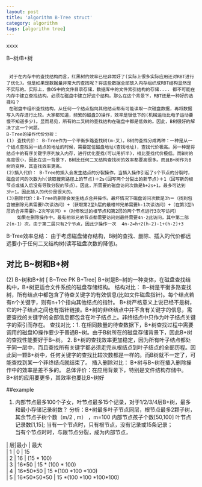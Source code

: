 ```yaml
---
layout: post
title: 'algorithm B-Tree struct'
category: algorithm
tags: [algorithm tree]
---
```


xxxx


B~树/B+树
##
     对于在内存中的查找结构而言，红黑树的效率已经非常好了(实际上很多实际应用还对RBT进行了优化)。但是如果是数据量非常大的查找呢？将这些数据全部放入内存组织成RBT结构显然是不实际的。实际上，像OS中的文件目录存储，数据库中的文件索引结构的存储.... 都不可能在内存中建立查找结构。必须在磁盘中建立好这个结构。那么在这个背景下，RBT还是一种好的选择吗？
     在磁盘中组织查找结构，从任何一个结点指向其他结点都有可能读取一次磁盘数据，再将数据写入内存进行比较。大家都知道，频繁的磁盘IO操作，效率是很低下的(机械运动比电子运动要慢不知道多少)。显而易见，所有的二叉树的查找结构在磁盘中都是低效的。因此，B树很好的解决了这一个问题。
    B-Tree的操作代价分析：
    (1) 查找代价： B-Tree作为一个平衡多路查找树(m-叉)。B树的查找分成两种：一种是从一个结点查找另一结点的地址的时候，需要定位磁盘地址(查找地址)，查找代价极高。另一种是将结点中的有序关键字序列放入内存，进行优化查找(可以用折半)，相比查找代价极低。而B树的高度很小，因此在这一背景下，B树比任何二叉结构查找树的效率都要高很多。而且B+树作为B树的变种，其查找效率更高。
    (2)插入代价： B-Tree的插入会发生结点的分裂操作。当插入操作引起了s个节点的分裂时，磁盘访问的次数为h(读取搜索路径上的节点)＋2s(回写两个分裂出的新节点)＋1（回写新的根节点或插入后没有导致分裂的节点）。因此，所需要的磁盘访问次数是h+2s+1，最多可达到3h+1。因此插入的代价是很大的。
    (3)删除代价：B-Tree的删除会发生结点合并操作。最坏情况下磁盘访问次数是3h＝（找到包含被删除元素需要h次读访问）+（获取第2至h层的最相邻兄弟需要h-1次读访问）+（在第3至h层的合并需要h-2次写访问）+（对修改过的根节点和第2层的两个节点进行3次写访问）
        如果在删除操作中，最有相邻兄弟节点都需要访问则最终需要4n-2此访问，其中第二部2(n-1）次，由于第二层只有2个节点，因此少操作一次  4n-2=h+2(h-2)-1+(h-2)+3
   B-Tree效率总结： 由于考虑磁盘储存结构，B树的查找、删除、插入的代价都远远要小于任何二叉结构树(读写磁盘次数的降低)。



## 对比  B~树和B+树 
(2) B~树和B+树    [ B~Tree   PK  B+Tree]
      B+树是B~树的一种变体，在磁盘查找结构中，B+树更适合文件系统的磁盘存储结构。
      结构对比： B~树是平衡多路查找树，所有结点中都包含了待查关键字的有效信息(比如文件磁盘指针)。每个结点若有n个关键字，则有n+1个指向其他结点的指针。
                     B+树严格意义上说已经不是树，它的叶子结点之间也有指针链接。B+树的非终结点中并不含有关键字的信息，需要查找的关键字的全部信息都包含在叶子结点上。非终结点中只作为叶子结点关键字的索引而存在。
      查找对比：1. 在相同数量的待查数据下，B+树查找过程中需要调用的磁盘IO操作要少于普通B~树。由于B树所在的磁盘存储背景下，因此B+树的查找性能要好于B~树。
                     2. B+树的查找效率更加稳定，因为所有叶子结点都处于同一层中，而且查找所有关键字都必须走完从根结点到叶子结点的全部历程。因此同一颗B+树中，任何关键字的查找比较次数都是一样的。而B树就不一定了，可能查找到某一个非终结点就结束了。
      插入删除对比：  B+树与B~树在插入删除操作中的效率是差不多的。
     总体评价：在应用背景下，特别是文件结构存储中。B+树的应用要更多，其效率也要比B~树好

##example

1. 内部节点最多100个子女，叶节点最多15个记录，对于1/2/3/4层B+树，最多和最小存储记录树数？
分析：B+树最多叶子节点同层，根节点最多2颗子树，其余节点子树个数（m/2 , m） ，m=100
内部节点孩子个数[50,100] 叶节点记录数[1,15];
当有一个节点时，只有根节点，没有记录或15条记录；  
当有个节点时时，与跟节点分裂，成为内部节点，

  | 层|最小 | 最大  
  | 1 | 0 | 15  
  | 2 | 16 | (15 \* 100)  
  | 3 | 16\*50 | 15 \* (100 \* 100)  
  | 4 | 16\*50\*50 | 15 \*(100 \*100 \*100)  
  | 5 | 16\*50\*50\*50 | 15 \*(100 \*100 \*100\*100)  

